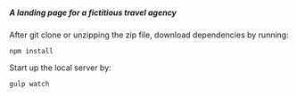 ##### A landing page for a fictitious travel agency

After git clone or unzipping the zip file, download dependencies by running:
```
npm install
```

Start up the local server by:
```
gulp watch
```
